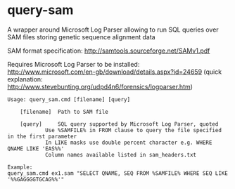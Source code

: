 query-sam
=========

A wrapper around Microsoft Log Parser allowing to run SQL queries over SAM files storing genetic sequence alignment data

SAM format specification: http://samtools.sourceforge.net/SAMv1.pdf

Requires Microsoft Log Parser to be installed: http://www.microsoft.com/en-gb/download/details.aspx?id=24659 (quick explanation: http://www.stevebunting.org/udpd4n6/forensics/logparser.htm)

	Usage: query_sam.cmd [filename] [query]

		[filename]	Path to SAM file
	
		[query]		SQL query supported by Microsoft Log Parser, quoted
				Use %SAMFILE% in FROM clause to query the file specified in the first parameter
				In LIKE masks use double percent character e.g. WHERE QNAME LIKE 'EAS%%' 
				Column names available listed in sam_headers.txt
				
	Example:
	query_sam.cmd ex1.sam "SELECT QNAME, SEQ FROM %SAMFILE% WHERE SEQ LIKE '%%GAGGGGTGCAG%%'"
